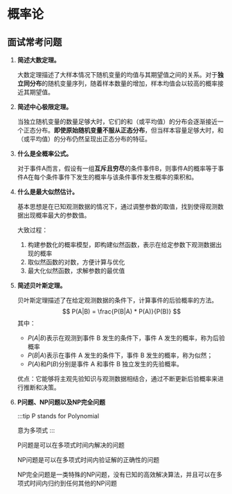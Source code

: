 # 概率论

## 面试常考问题

1. **简述大数定理。**

   大数定理描述了大样本情况下随机变量的均值与其期望值之间的关系。对于**独立同分布**的随机变量序列，随着样本数量的增加，样本均值会以较高的概率接近其期望值。

2. **简述中心极限定理。**

   当独立随机变量的数量足够大时，它们的和（或平均值）的分布会逐渐接近一个正态分布。**即使原始随机变量不服从正态分布**，但当样本容量足够大时，和（或平均值）的分布仍然呈现出正态分布的特征。

3. **什么是全概率公式。**

   对于事件A而言，假设有一组**互斥且穷尽**的条件事件B，则事件A的概率等于事件A在每个条件事件下发生的概率与该条件事件发生概率的乘积和。

4. **什么是最大似然估计。**

   基本思想是在已知观测数据的情况下，通过调整参数的取值，找到使得观测数据出现概率最大的参数值。

   大致过程：

   1. 构建参数化的概率模型，即构建似然函数，表示在给定参数下观测数据出现的概率
   2. 取似然函数的对数，方便计算与优化
   3. 最大化似然函数，求解参数的最优值

5. **简述贝叶斯定理。**

   贝叶斯定理描述了在给定观测数据的条件下，计算事件的后验概率的方法。
   $$
   P(A|B) = \frac{P(B|A) * P(A)}{P(B)}
   $$
   其中：

   - $P(A|B)$表示在观测到事件 B 发生的条件下，事件 A 发生的概率，称为后验概率
   - $P(B|A)$表示在事件 A 发生的条件下，事件 B 发生的概率，称为似然；
   - $P(A)$和$P(B)$分别是事件 A 和事件 B 独立发生的先验概率。

   优点：它能够将主观先验知识与观测数据相结合，通过不断更新后验概率来进行推断和决策。

6. **P问题、NP问题以及NP完全问题**

   :::tip
   P stands for Polynomial

   意为多项式
   :::

   P问题是可以在多项式时间内解决的问题

   NP问题是可以在多项式时间内验证解的正确性的问题

   NP完全问题是一类特殊的NP问题，没有已知的高效解决算法，并且可以在多项式时间内归约到任何其他的NP问题